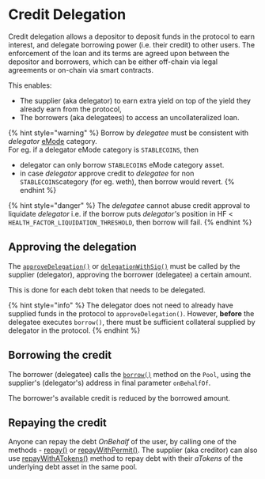 # Credit Delegation

Credit delegation allows a depositor to deposit funds in the protocol to earn interest, and delegate borrowing power (i.e. their credit) to other users. The enforcement of the loan and its terms are agreed upon between the depositor and borrowers, which can be either off-chain via legal agreements or on-chain via smart contracts.

This enables:

* The supplier (aka delegator) to earn extra yield on top of the yield they already earn from the protocol,
* The borrowers (aka delegatees) to access an uncollateralized loan.

{% hint style="warning" %}
Borrow by _delegatee_ must be consistent with _delegator_ [eMode](../whats-new/efficiency-mode-emode.md) category. \
For eg. if a delegator eMode category is `STABLECOINS`, then&#x20;

* delegator can only borrow `STABLECOINS` eMode category asset.&#x20;
* in case _delegator_ approve credit to _delegatee_ for non `STABLECOINS`category (for eg. weth), then borrow would revert.
{% endhint %}

{% hint style="danger" %}
The _delegatee_ cannot abuse credit approval to liquidate _delegator_ i.e. if the borrow puts _delegator's_ position in HF < `HEALTH_FACTOR_LIQUIDATION_THRESHOLD`, then borrow will fail.
{% endhint %}

## Approving the delegation

The [`approveDelegation()`](../tokens/debttoken.md#approvedelegation) or [`delegationWithSig()`](../tokens/debttoken.md#delegationwithsig) must be called by the supplier (delegator), approving the borrower (delegatee) a certain amount.

This is done for each debt token that needs to be delegated.

{% hint style="info" %}
The delegator does not need to already have supplied funds in the protocol to `approveDelegation()`. However, **before** the delegatee executes `borrow()`, there must be sufficient collateral supplied by delegator in the protocol.
{% endhint %}

## Borrowing the credit

The borrower (delegatee) calls the [`borrow()`](broken-reference) method on the `Pool`, using the supplier's (delegator's) address in final parameter `onBehalfOf`.

The borrower's available credit is reduced by the borrowed amount.

## Repaying the credit

Anyone can repay the debt _OnBehalf_ of the user, by calling one of the methods - [repay()](../core-contracts/pool.md#repay) or [repayWithPermit()](../core-contracts/pool.md#repaywithpermit). The supplier (aka creditor) can also use [repayWithATokens()](../core-contracts/pool.md#repaywithatokens) method to repay  debt with their _aTokens_ of the underlying debt asset in the same pool.
